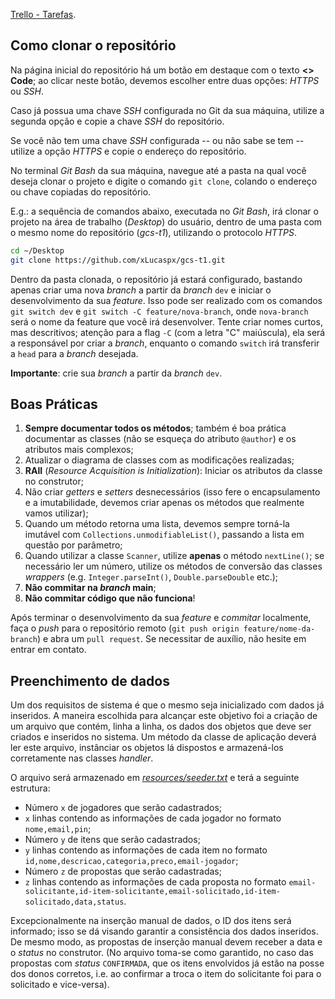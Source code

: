 [Trello - Tarefas](https://trello.com/b/olub9SuD).

## Como clonar o repositório

Na página inicial do repositório há um botão em destaque com o texto **<> Code**; ao clicar neste botão, devemos
escolher entre duas opções: _HTTPS_ ou _SSH_.

Caso já possua uma chave _SSH_ configurada no Git da sua máquina, utilize a segunda opção e copie a chave _SSH_
do repositório.

Se você não tem uma chave _SSH_ configurada -- ou não sabe se tem -- utilize a opção _HTTPS_ e copie o endereço
do repositório.

No terminal _Git Bash_ da sua máquina, navegue até a pasta na qual você deseja clonar o projeto e digite o comando
`git clone`, colando o endereço ou chave copiadas do repositório.

E.g.: a sequência de comandos abaixo, executada no _Git Bash_, irá clonar o projeto na área de trabalho (_Desktop_)
do usuário, dentro de uma pasta com o mesmo nome do repositório (_gcs-t1_), utilizando o protocolo _HTTPS_.

```bash
cd ~/Desktop
git clone https://github.com/xLucaspx/gcs-t1.git
```

Dentro da pasta clonada, o repositório já estará configurado, bastando apenas criar uma nova _branch_ a partir da
_branch_ `dev` e iniciar o desenvolvimento da sua _feature_. Isso pode ser realizado com os comandos `git switch dev`
e `git switch -C feature/nova-branch`, onde `nova-branch` será o nome da feature que você irá desenvolver. Tente criar
nomes curtos, mas descritivos; atenção para a flag `-C` (com a letra "C" maiúscula), ela será a responsável por criar
a _branch_, enquanto o comando `switch` irá transferir a `head` para a _branch_ desejada.

**Importante**: crie sua _branch_ a partir da _branch_ `dev`.

## Boas Práticas

1. **Sempre documentar todos os métodos**; também é boa prática documentar as classes (não se esqueça do atributo
	 `@author`) e os atributos mais complexos;
2. Atualizar o diagrama de classes com as modificações realizadas;
3. **RAII** (_Resource Acquisition is Initialization_): Iniciar os atributos da classe no construtor;
4. Não criar _getters_ e _setters_ desnecessários (isso fere o encapsulamento e a imutabilidade, devemos criar apenas
	 os métodos que realmente vamos utilizar);
5. Quando um método retorna uma lista, devemos sempre torná-la imutável com `Collections.unmodifiableList()`, passando
	 a lista em questão por parâmetro;
6. Quando utilizar a classe `Scanner`, utilize **apenas** o método `nextLine()`; se necessário ler um número, utilize
	 os métodos de conversão das classes _wrappers_ (e.g. `Integer.parseInt()`, `Double.parseDouble` etc.);
7. **Não commitar na _branch_ main**;
8. **Não commitar código que não funciona**!

Após terminar o desenvolvimento da sua _feature_ e _commitar_ localmente, faça o _push_ para o repositório remoto
(`git push origin feature/nome-da-branch`) e abra um `pull request`. Se necessitar de auxílio, não hesite em entrar
em contato.

## Preenchimento de dados

Um dos requisitos de sistema é que o mesmo seja inicializado com dados já inseridos. A maneira escolhida para alcançar
este objetivo foi a criação de um arquivo que contém, linha a linha, os dados dos objetos que deve ser criados e
inseridos no sistema. Um método da classe de aplicação deverá ler este arquivo, instânciar os objetos lá dispostos e
armazená-los corretamente nas classes _handler_.

O arquivo será armazenado em [_resources/seeder.txt_](./resources/seeder.txt) e terá a seguinte estrutura:

- Número `x` de jogadores que serão cadastrados;
- `x` linhas contendo as informações de cada jogador no formato `nome,email,pin`;
- Número `y` de itens que serão cadastrados;
- `y` linhas contendo as informações de cada item no formato `id,nome,descricao,categoria,preco,email-jogador`;
- Número `z` de propostas que serão cadastradas;
- `z` linhas contendo as informações de cada proposta no formato
	`email-solicitante,id-item-solicitante,email-solicitado,id-item-solicitado,data,status`.

Excepcionalmente na inserção manual de dados, o ID dos itens será informado; isso se dá visando garantir a consistência
dos dados inseridos. De mesmo modo, as propostas de inserção manual devem receber a data e o _status_ no construtor.
(No arquivo toma-se como garantido, no caso das propostas com _status_ `CONFIRMADA`, que os itens envolvidos já estão
na posse dos donos corretos, i.e. ao confirmar a troca o item do solicitante foi para o solicitado e vice-versa).
